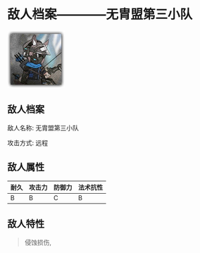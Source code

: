 # 敌人档案————无胄盟第三小队

![无胄盟第三小队](./eneIcons/无胄盟第三小队.png)

## 敌人档案

敌人名称: 无胄盟第三小队

攻击方式: 远程

## 敌人属性

| 耐久      | 攻击力  | 防御力 | 法术抗性 |
|---------|------|-----|------|
| B | B | C | B |

## 敌人特性
> 侵蚀损伤,
